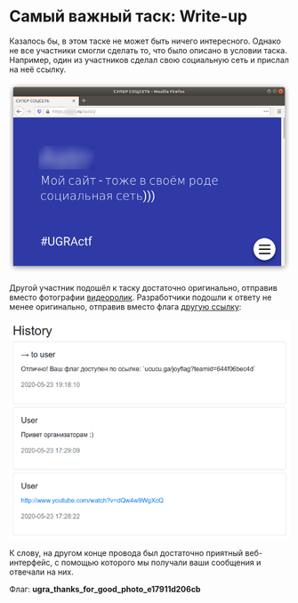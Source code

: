 # Самый важный таск: Write-up

Казалось бы, в этом таске не может быть ничего интересного. Однако не все участники смогли сделать то, что было описано в условии таска. Например, один из участников сделал свою социальную сеть и прислал на неё ссылку.

![Наш репозиторий — тоже в своём роде соцсеть.](images/website.png)

Другой участник подошёл к таску достаточно оригинально, отправив вместо фотографии [видеоролик](https://www.youtube.com/watch?v=dQw4w9WgXcQ). Разработчики подошли к ответу не менее оригинально, отправив вместо флага [другую ссылку](https://ucucu.ga/joyflag?teamid=644f06bec4d):

![NEVER GONNA GIVE YOU UP](images/rickroll.png)

К слову, на другом конце провода был достаточно приятный веб-интерфейс, с помощью которого мы получали ваши сообщения и отвечали на них.

Флаг: **ugra_thanks_for_good_photo_e17911d206cb**
